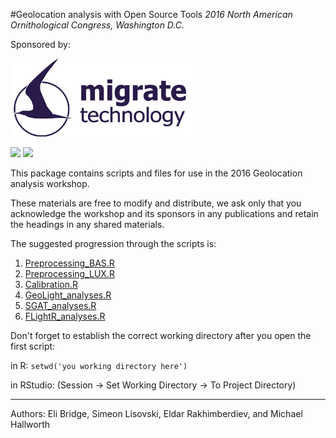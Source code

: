 #Geolocation analysis with Open Source Tools
_2016 North American Ornithological Congress, Washington D.C._

Sponsored by: 

[<img src="MT_logo.gif" width="300">](http://www.migratetech.co.uk)

[<img src="http://americanornithology.org/sites/default/files/logos/aou-cooper-logos-150.png" width=150>](http://americanornithology.org/content/cooper-ornithological-society) [<img src="http://www.nsf.gov/images/logos/nsf1.jpg" width=150>](http://www.nsf.gov)

This package contains scripts and files for use in the 2016 Geolocation analysis workshop.

These materials are free to modify and distribute, we ask only that you acknowledge the workshop and its sponsors in any publications and retain the headings in any shared materials. 

The suggested progression through the scripts  is:

1. [Preprocessing_BAS.R](Preprocessing_BAS.R)
1. [Preprocessing_LUX.R](Preprocessing_LUX.R)
1. [Calibration.R](Calibration.R)
1. [GeoLight_analyses.R](GeoLight_analyses.R)
1. [SGAT_analyses.R](SGAT_analyses.R)
1. [FLightR_analyses.R](FLightR_analyses.R)

Don't forget to establish the correct working directory after you open the first script:

in R: `setwd('you working directory here')`

in RStudio: (Session -> Set Working Directory -> To Project Directory)

----------------------------------------------------------------
Authors:
Eli Bridge, Simeon Lisovski, Eldar Rakhimberdiev, and Michael Hallworth

